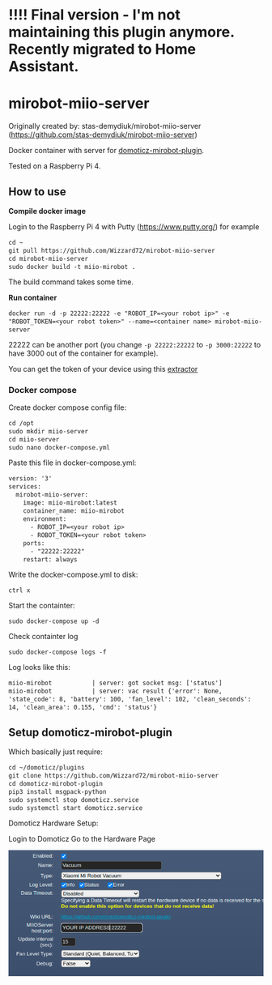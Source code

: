 # !!!! Final version - I'm not maintaining this plugin anymore. Recently migrated to Home Assistant.

# mirobot-miio-server

Originally created by: stas-demydiuk/mirobot-miio-server (https://github.com/stas-demydiuk/mirobot-miio-server)

Docker container with server for [domoticz-mirobot-plugin](https://github.com/Wizzard72/mirobot-miio-server).

Tested on a Raspberry Pi 4.

## How to use
**Compile docker image**

Login to the Raspberry Pi 4 with Putty (https://www.putty.org/) for example
```
cd ~
git pull https://github.com/Wizzard72/mirobot-miio-server
cd mirobot-miio-server
sudo docker build -t miio-mirobot .
```
The build command takes some time.

**Run container**
```
docker run -d -p 22222:22222 -e "ROBOT_IP=<your robot ip>" -e "ROBOT_TOKEN=<your robot token>" --name=<container name> mirobot-miio-server
```

22222 can be another port (you change `-p 22222:22222` to `-p 3000:22222` to have 3000 out of the container for example).

You can get the token of your device using this [extractor](https://github.com/PiotrMachowski/Xiaomi-cloud-tokens-extractor)

### Docker compose

Create docker compose config file:
```
cd /opt
sudo mkdir miio-server
cd miio-server
sudo nano docker-compose.yml
```

Paste this file in docker-compose.yml:
```
version: '3'
services:
  mirobot-miio-server:
    image: miio-mirobot:latest
    container_name: miio-mirobot
    environment:
      - ROBOT_IP=<your robot ip>
      - ROBOT_TOKEN=<your robot token>
    ports:
      - "22222:22222"
    restart: always
```

Write the docker-compose.yml to disk:
```
ctrl x
```

Start the containter:
```
sudo docker-compose up -d
```

Check containter log
```
sudo docker-compose logs -f
```

Log looks like this:
```
miio-mirobot           | server: got socket msg: ['status']
miio-mirobot           | server: vac result {'error': None, 'state_code': 8, 'battery': 100, 'fan_level': 102, 'clean_seconds': 14, 'clean_area': 0.155, 'cmd': 'status'}
```

## Setup domoticz-mirobot-plugin

Which basically just require:
```
cd ~/domoticz/plugins
git clone https://github.com/Wizzard72/mirobot-miio-server
cd domoticz-mirobot-plugin 
pip3 install msgpack-python
sudo systemctl stop domoticz.service
sudo systemctl start domoticz.service
```

Domoticz Hardware Setup:

  Login to Domoticz
  Go to the Hardware Page
  
  ![ble_tag](https://github.com/Wizzard72/mirobot-miio-server/blob/master/image/VacuumHardware.png?raw=true)




